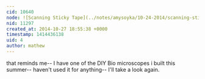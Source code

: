 ```yaml
---
cid: 10640
node: ![Scanning Sticky Tape](../notes/amysoyka/10-24-2014/scanning-sticky-tape)
nid: 11297
created_at: 2014-10-27 18:55:38 +0000
timestamp: 1414436138
uid: 4
author: mathew
---
```


that reminds me-- I have one of the DIY Bio microscopes i built this summer-- haven't used it for anything-- I'll take a look again.  